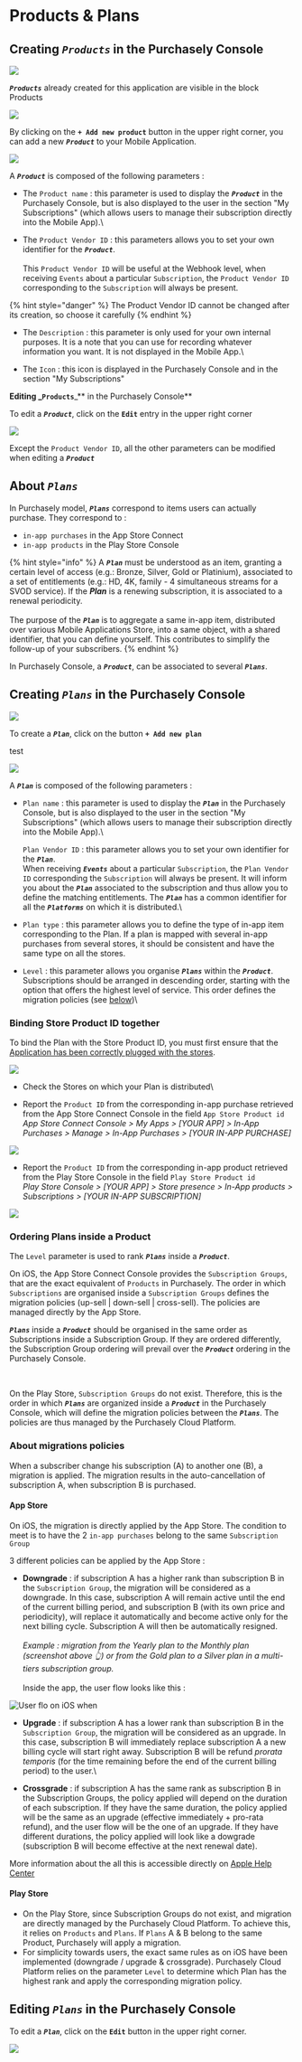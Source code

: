 # Products & Plans

## Creating _`Products`_ in the Purchasely Console

![](<../../../.gitbook/assets/image (118).png>)

_**`Products`**_ already created for this application are visible in the block Products

![](<../../../.gitbook/assets/image (183).png>)

By clicking on the **`+ Add new product`** button in the upper right corner, you can add a new _**`Product`**_ to your Mobile Application.

![](<../../../.gitbook/assets/image (198).png>)

A _**`Product`**_ is composed of the following parameters :

* The `Product name` : this parameter is used to display the _**`Product`**_ in the Purchasely Console, but is also displayed to the user in the section "My Subscriptions" (which allows users to manage their subscription directly into the Mobile App).\

* The `Product Vendor ID` : this parameters allows you to set your own identifier for the _**`Product`**_. \
  \
  This `Product Vendor ID` will be useful at the Webhook level, when receiving `Events` about a particular `Subscription`, the `Product Vendor ID` corresponding to the `Subscription` will always be present.

{% hint style="danger" %}
The Product Vendor ID cannot be changed after its creation, so choose it carefully
{% endhint %}

* The `Description` : this parameter is only used for your own internal purposes. It is a note that you can use for recording whatever information you want. It is not displayed in the Mobile App.\

* The `Icon` : this icon is displayed in the Purchasely Console and in the section "My Subscriptions"



**Editing **_**`Products`**_** in the Purchasely Console**

To edit a _**`Product`**_, click on the **`Edit`** entry in the upper right corner

![](<../../../.gitbook/assets/image (126).png>)

Except the `Product Vendor ID`, all the other parameters can be modified when editing a _**`Product`**_

## About _`Plans`_

In Purchasely model, _**`Plans`**_ correspond to items users can actually purchase. They correspond to :

* `in-app purchases` in the App Store Connect&#x20;
* `in-app products` in the Play Store Console

{% hint style="info" %}
A _**`Plan`**_ must be understood as an item, granting a certain level of access (e.g.: Bronze, Silver, Gold or Platinium), associated to a set of entitlements (e.g.: HD, 4K, family - 4 simultaneous streams for a SVOD service). If the _**Plan**_ is a renewing subscription, it is associated to a renewal periodicity.\
\
The purpose of the _**`Plan`**_ is to aggregate a same in-app item, distributed over various Mobile Applications Store, into a same object, with a shared identifier, that you can define yourself. This contributes to simplify the follow-up of your subscribers.
{% endhint %}

In Purchasely Console, a _**`Product`**_, can be associated to several _**`Plans`**_.

## Creating _`Plans`_ in the Purchasely Console

![](<../../../.gitbook/assets/image (135).png>)

To create a _**`Plan`**_, click on the button **`+ Add new plan`**&#x20;

test

![](<../../../.gitbook/assets/image (148) (1) (1) (2) (1).png>)

A _**`Plan`**_ is composed of the following parameters :

*   `Plan name` : this parameter is used to display the _**`Plan`**_ in the Purchasely Console, but is also displayed to the user in the section "My Subscriptions" (which allows users to manage their subscription directly into the Mobile App).\


    `Plan Vendor ID` : this parameter allows you to set your own identifier for the _**`Plan`**_. \
    When receiving _**`Events`**_ about a particular `Subscription`, the `Plan Vendor ID` corresponding the `Subscription` will always be present. It will inform you about the _**`Plan`**_ associated to the subscription and thus allow you to define the matching entitlements. The _**`Plan`**_ has a common identifier for all the _**`Platforms`**_ on which it is distributed.\

* `Plan type` : this parameter allows you to define the type of in-app item corresponding to the Plan. If a plan is mapped with several in-app purchases from several stores, it should be consistent and have the same type on all the stores. \
  &#x20;
* `Level` : this parameter allows you organise _**`Plans`**_ within the _**`Product`**_. Subscriptions should be arranged in descending order, starting with the option that offers the highest level of service. This order defines the migration policies (see [below](products-and-plans.md#ordering-plans-inside-a-product))\


### Binding Store Product ID together

To bind the Plan with the Store Product ID, you must first ensure that the [Application has been correctly plugged with the stores](../../../quick-start/console-configuration/installation.md#2-plug-it-with-the-stores).

![](<../../../.gitbook/assets/image (168).png>)

* Check the Stores on which your Plan is distributed\

* Report the `Product ID` from the corresponding in-app purchase retrieved from the App Store Connect Console in the field `App Store Product id`\
  _App Store Connect Console > My Apps > \[YOUR APP] > In-App Purchases > Manage > In-App Purchases > \[YOUR IN-APP PURCHASE]_

![](<../../../.gitbook/assets/image (37).png>)

* Report the `Product ID` from the corresponding in-app product retrieved from the Play Store Console in the field `Play Store Product id`\
  _Play Store Console > \[YOUR APP] > Store presence > In-App products > Subscriptions > \[YOUR IN-APP SUBSCRIPTION]_

![](<../../../.gitbook/assets/image (36).png>)



### Ordering Plans inside a Product

The `Level` parameter is used to rank _**`Plans`**_ inside a _**`Product`**_.

On iOS, the App Store Connect Console provides the `Subscription Groups`, that are the exact equivalent of `Products` in Purchasely. The order in which `Subscriptions` are organised inside a `Subscription Groups` defines the migration policies (up-sell | down-sell | cross-sell). The policies are managed directly by the App Store.

_**`Plans`**_ inside a _**`Product`**_ should be organised in the same order as Subscriptions inside a Subscription Group. If they are ordered differently, the Subscription Group ordering will prevail over the _**`Product`**_ ordering in the Purchasely Console.

<div align="right">

<img src="../../../.gitbook/assets/image (177).png" alt="">

 

<img src="../../../.gitbook/assets/image (140).png" alt="">

</div>

On the Play Store, `Subscription Groups` do not exist. Therefore, this is the order in which _**`Plans`**_ are organized inside a _**`Product`**_ in the Purchasely Console, which will define the migration policies between the _**`Plans`**_. The policies are thus managed by the Purchasely Cloud Platform.

### About migrations policies

When a subscriber change his subscription (A) to another one (B), a migration is applied. The migration results in the auto-cancellation of subscription A, when subscription B is purchased.

#### App Store

On iOS, the migration is directly applied by the App Store. The condition to meet is to have the 2 `in-app purchases` belong to the same `Subscription Group`

3 different policies can be applied by the App Store :

* **Downgrade** : if subscription A has a higher rank than subscription B in the `Subscription Group`, the migration will be considered as a downgrade. In this case, subscription A will remain active until the end of the current billing period, and subscription B (with its own price and periodicity), will replace it automatically and become active only for the next billing cycle. Subscription A will then be automatically resigned.\
  \
  _Example : migration from the Yearly plan to the Monthly plan (screenshot above 👆) or from the Gold plan to a Silver plan in a multi-tiers subscription group._\
  \
  Inside the app, the user flow looks like this :

![User flo on iOS when ](<../../../.gitbook/assets/image (38) (1) (1) (1).png>)



* **Upgrade** : if subscription A has a lower rank than subscription B in the `Subscription Group`, the migration will be considered as an upgrade. In this case, subscription B will immediately replace subscription A a new billing cycle will start right away. Subscription B will be refund _prorata temporis_ (for the time remaining before the end of the current billing period) to the user.\

* **Crossgrade** : if subscription A has the same rank as subscription B in the Subscription Groups, the policy applied will depend on the duration of each subscription. If they have the same duration, the policy applied will be the same as an upgrade (effective immediately + pro-rata refund), and the user flow will be the one of an upgrade. If they have different durations, the policy applied will look like a dowgrade (subscription B will become effective at the next renewal date).

More information about the all this is accessible directly on [Apple Help Center](https://help.apple.com/app-store-connect/#/dev7f2d6b652)

#### Play Store

* On the Play Store, since Subscription Groups do not exist, and migration are directly managed by the Purchasely Cloud Platform. To achieve this, it relies on `Products` and `Plans`. If `Plans` A & B belong to the same Product, Purchasely will apply a migration.
* For simplicity towards users, the exact same rules as on iOS have been implemented (downgrade / upgrade & crossgrade). Purchasely Cloud Platform relies on the parameter `Level` to determine which Plan has the highest rank and apply the corresponding migration policy.



## Editing _`Plans`_ in the Purchasely Console

To edit a _**`Plan`**_,  click on the **`Edit`** button in the upper right corner.

![](<../../../.gitbook/assets/image (155).png>)
